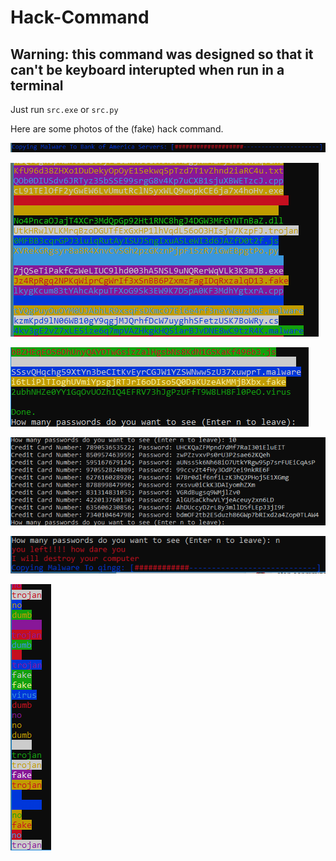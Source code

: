 # Hack-Command
## **Warning: this command was designed so that it can't be keyboard interupted when run in a terminal**

Just run `src.exe` or `src.py`

Here are some photos of the (fake) hack command.

![](https://raw.githubusercontent.com/MonliH/Hack-Command/master/photos/Capture.PNG)

![](https://raw.githubusercontent.com/MonliH/Hack-Command/master/photos/Capture1.PNG)

![](https://raw.githubusercontent.com/MonliH/Hack-Command/master/photos/Capture2.PNG)

![](https://raw.githubusercontent.com/MonliH/Hack-Command/master/photos/Capture3.PNG)

![](https://raw.githubusercontent.com/MonliH/Hack-Command/master/photos/Capture4.PNG)

![](https://raw.githubusercontent.com/MonliH/Hack-Command/master/photos/Capture5.PNG)
